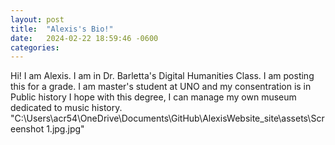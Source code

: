 ```yaml
---
layout: post
title:  "Alexis's Bio!"
date:   2024-02-22 18:59:46 -0600
categories: 
---
```

Hi! I am Alexis. I am in Dr. Barletta's Digital Humanities Class. I am posting this for a grade.
I am master's student at UNO and my consentration is in Public history
I hope with this degree, I can manage my own museum dedicated to music history. 
"C:\Users\acr54\OneDrive\Documents\GitHub\AlexisWebsite\_site\assets\Screenshot 1.jpg.jpg"
